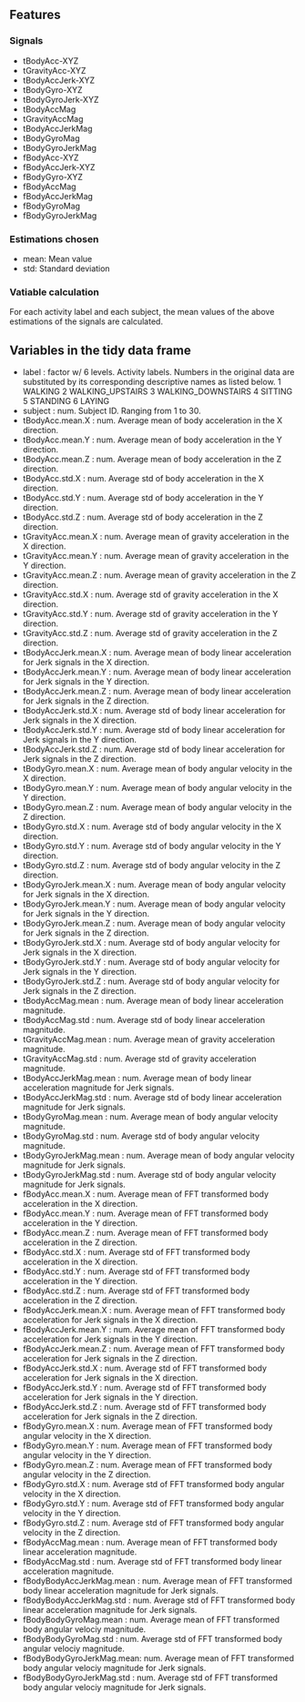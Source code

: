 ## Features
### Signals
- tBodyAcc-XYZ
- tGravityAcc-XYZ
- tBodyAccJerk-XYZ
- tBodyGyro-XYZ
- tBodyGyroJerk-XYZ
- tBodyAccMag
- tGravityAccMag
- tBodyAccJerkMag
- tBodyGyroMag
- tBodyGyroJerkMag
- fBodyAcc-XYZ
- fBodyAccJerk-XYZ
- fBodyGyro-XYZ
- fBodyAccMag
- fBodyAccJerkMag
- fBodyGyroMag
- fBodyGyroJerkMag

### Estimations chosen
- mean: Mean value
- std: Standard deviation

### Vatiable calculation
 For each activity label and each subject, the mean values of the above estimations of the signals are calculated.

## Variables in the tidy data frame
 - label                    : factor w/ 6 levels. Activity labels. Numbers in the original data are substituted by its corresponding descriptive names as listed below. 
      1 WALKING
      2 WALKING_UPSTAIRS
      3 WALKING_DOWNSTAIRS
      4 SITTING
      5 STANDING
      6 LAYING
 - subject                  : num. Subject ID. Ranging from 1 to 30.
 - tBodyAcc.mean.X          : num. Average mean of body acceleration in the X direction.
 - tBodyAcc.mean.Y          : num. Average mean of body acceleration in the Y direction.
 - tBodyAcc.mean.Z          : num. Average mean of body acceleration in the Z direction.
 - tBodyAcc.std.X           : num. Average std of body acceleration in the X direction.
 - tBodyAcc.std.Y           : num. Average std of body acceleration in the Y direction.
 - tBodyAcc.std.Z           : num. Average std of body acceleration in the Z direction.
 - tGravityAcc.mean.X       : num. Average mean of gravity acceleration in the X direction.
 - tGravityAcc.mean.Y       : num. Average mean of gravity acceleration in the Y direction.
 - tGravityAcc.mean.Z       : num. Average mean of gravity acceleration in the Z direction.
 - tGravityAcc.std.X        : num. Average std of gravity acceleration in the X direction.
 - tGravityAcc.std.Y        : num. Average std of gravity acceleration in the Y direction.
 - tGravityAcc.std.Z        : num. Average std of gravity acceleration in the Z direction.
 - tBodyAccJerk.mean.X      : num. Average mean of body linear acceleration for Jerk signals in the X direction.
 - tBodyAccJerk.mean.Y      : num. Average mean of body linear acceleration for Jerk signals in the Y direction.
 - tBodyAccJerk.mean.Z      : num. Average mean of body linear acceleration for Jerk signals in the Z direction.
 - tBodyAccJerk.std.X       : num. Average std of body linear acceleration for Jerk signals in the X direction.
 - tBodyAccJerk.std.Y       : num. Average std of body linear acceleration for Jerk signals in the Y direction.
 - tBodyAccJerk.std.Z       : num. Average std of body linear acceleration for Jerk signals in the Z direction.
 - tBodyGyro.mean.X         : num. Average mean of body angular velocity in the X direction.
 - tBodyGyro.mean.Y         : num. Average mean of body angular velocity in the Y direction.
 - tBodyGyro.mean.Z         : num. Average mean of body angular velocity in the Z direction.
 - tBodyGyro.std.X          : num. Average std of body angular velocity in the X direction.
 - tBodyGyro.std.Y          : num. Average std of body angular velocity in the Y direction.
 - tBodyGyro.std.Z          : num. Average std of body angular velocity in the Z direction.
 - tBodyGyroJerk.mean.X     : num. Average mean of body angular velocity for Jerk signals in the X direction.
 - tBodyGyroJerk.mean.Y     : num. Average mean of body angular velocity for Jerk signals in the Y direction.
 - tBodyGyroJerk.mean.Z     : num. Average mean of body angular velocity for Jerk signals in the Z direction.
 - tBodyGyroJerk.std.X      : num. Average std of body angular velocity for Jerk signals in the X direction.
 - tBodyGyroJerk.std.Y      : num. Average std of body angular velocity for Jerk signals in the Y direction.
 - tBodyGyroJerk.std.Z      : num. Average std of body angular velocity for Jerk signals in the Z direction.
 - tBodyAccMag.mean         : num. Average mean of body linear acceleration magnitude.
 - tBodyAccMag.std          : num. Average std of body linear acceleration magnitude.
 - tGravityAccMag.mean      : num. Average mean of gravity acceleration magnitude.
 - tGravityAccMag.std       : num. Average std of gravity acceleration magnitude.
 - tBodyAccJerkMag.mean     : num. Average mean of body linear acceleration magnitude for Jerk signals.
 - tBodyAccJerkMag.std      : num. Average std of body linear acceleration magnitude for Jerk signals.
 - tBodyGyroMag.mean        : num. Average mean of body angular velocity magnitude.
 - tBodyGyroMag.std         : num. Average std of body angular velocity magnitude.
 - tBodyGyroJerkMag.mean    : num. Average mean of body angular velocity magnitude for Jerk signals.
 - tBodyGyroJerkMag.std     : num. Average std of body angular velocity magnitude for Jerk signals.
 - fBodyAcc.mean.X          : num. Average mean of FFT transformed body acceleration in the X direction.
 - fBodyAcc.mean.Y          : num. Average mean of FFT transformed body acceleration in the Y direction.
 - fBodyAcc.mean.Z          : num. Average mean of FFT transformed body acceleration in the Z direction.
 - fBodyAcc.std.X           : num. Average std of FFT transformed body acceleration in the X direction.
 - fBodyAcc.std.Y           : num. Average std of FFT transformed body acceleration in the Y direction.
 - fBodyAcc.std.Z           : num. Average std of FFT transformed body acceleration in the Z direction.
 - fBodyAccJerk.mean.X      : num. Average mean of FFT transformed body acceleration for Jerk signals in the X direction.
 - fBodyAccJerk.mean.Y      : num. Average mean of FFT transformed body acceleration for Jerk signals in the Y direction.
 - fBodyAccJerk.mean.Z      : num. Average mean of FFT transformed body acceleration for Jerk signals in the Z direction.
 - fBodyAccJerk.std.X       : num. Average std of FFT transformed body acceleration for Jerk signals in the X direction.
 - fBodyAccJerk.std.Y       : num. Average std of FFT transformed body acceleration for Jerk signals in the Y direction.
 - fBodyAccJerk.std.Z       : num. Average std of FFT transformed body acceleration for Jerk signals in the Z direction.
 - fBodyGyro.mean.X         : num. Average mean of FFT transformed body angular velocity in the X direction.
 - fBodyGyro.mean.Y         : num. Average mean of FFT transformed body angular velocity in the Y direction.
 - fBodyGyro.mean.Z         : num. Average mean of FFT transformed body angular velocity in the Z direction.
 - fBodyGyro.std.X          : num. Average std of FFT transformed body angular velocity in the X direction.
 - fBodyGyro.std.Y          : num. Average std of FFT transformed body angular velocity in the Y direction.
 - fBodyGyro.std.Z          : num. Average std of FFT transformed body angular velocity in the Z direction.
 - fBodyAccMag.mean         : num. Average mean of FFT transformed body linear acceleration magnitude.
 - fBodyAccMag.std          : num. Average std of FFT transformed body linear acceleration magnitude.
 - fBodyBodyAccJerkMag.mean : num. Average mean of FFT transformed body linear acceleration magnitude for Jerk signals.
 - fBodyBodyAccJerkMag.std  : num. Average std of FFT transformed body linear acceleration magnitude for Jerk signals.
 - fBodyBodyGyroMag.mean    : num. Average mean of FFT transformed body angular velociy magnitude.
 - fBodyBodyGyroMag.std     : num. Average std of FFT transformed body angular velociy magnitude.
 - fBodyBodyGyroJerkMag.mean: num. Average mean of FFT transformed body angular velociy magnitude for Jerk signals.
 - fBodyBodyGyroJerkMag.std : num. Average std of FFT transformed body angular velociy magnitude for Jerk signals.
